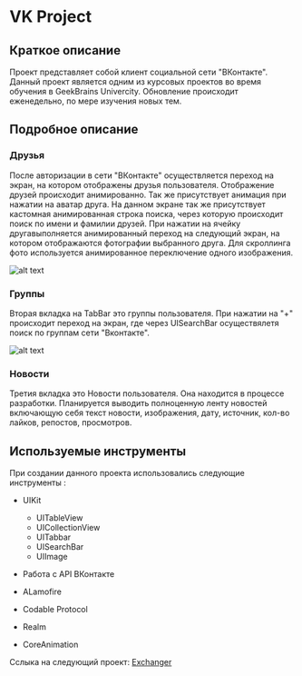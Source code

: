 # VK Project
## Краткое описание
Проект представляет собой клиент социальной сети "ВКонтакте". Данный проект является одним из курсовых проектов во время 
обучения в GeekBrains Univercity. Обновление происходит еженедельно, по мере изучения новых тем.
## Подробное описание
### Друзья
  После авторизации в сети "ВКонтакте" осуществляется переход на экран, на котором отображены друзья пользователя. 
Отображение друзей происходит анимированно. Так же присутствует анимация при нажатии на аватар друга. На данном экране так же присутствует кастомная анимированная строка поиска, через которую происходит поиск по имени и фамилии друзей. При нажатии на ячейку другавыполняется анимированный переход на следующий экран, на котором отображаются фотографии выбранного друга. Для скроллинга фото используется анимированное переключение одного изображения.

![alt text](https://sun1-85.userapi.com/01-fJh-VY4GEHvHqhAEPHt4UH0TadhR2OCTBbw/Jvi91Up0ChY.jpg)

### Группы
  Вторая вкладка на TabBar это группы пользователя. При нажатии на "+" происходит переход на экран, где через UISearchBar
осуществялетя поиск по группам сети "Вконтакте".

![alt text](https://sun1-47.userapi.com/rN7uaosW_h3eTKClTaPGVeKrb7DSstfASCGCGA/SaXv-cf9Kvc.jpg)

### Новости
  Третия вкладка это Новости пользователя. Она находится в процессе разработки. Планируется выводить полноценную ленту новостей
включающую себя текст новости, изображения, дату, источник, кол-во лайков, репостов, просмотров.

## Используемые инструменты

При создании данного проекта использовались следующие инструменты :

- UIKit
  + UITableView
  + UICollectionView
  + UITabbar
  + UISearchBar
  + UIImage

- Работа с API ВКонтакте
- ALamofire
- Codable Protocol
- Realm
- CoreAnimation


Сслыка на следующий проект: [Exchanger](https://github.com/Arrankar/Examples)
